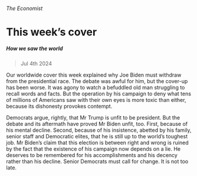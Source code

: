 ###### The Economist
# This week’s cover 
##### How we saw the world 
> Jul 4th 2024 
Our worldwide cover this week explained why Joe Biden must withdraw from the presidential race. The debate was awful for him, but the cover-up has been worse. It was agony to watch a befuddled old man struggling to recall words and facts. But the operation by his campaign to deny what tens of millions of Americans saw with their own eyes is more toxic than either, because its dishonesty provokes contempt.
Democrats argue, rightly, that Mr Trump is unfit to be president. But the debate and its aftermath have proved Mr Biden unfit, too. First, because of his mental decline. Second, because of his insistence, abetted by his family, senior staff and Democratic elites, that he is still up to the world’s toughest job. Mr Biden’s claim that this election is between right and wrong is ruined by the fact that the existence of his campaign now depends on a lie. He deserves to be remembered for his accomplishments and his decency rather than his decline. Senior Democrats must call for change. It is not too late. 
